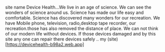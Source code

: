 site name Device Health...We live in an age of science. We can see the wonders of science around us. Science has made our life easy and comfortable. Science has discovered many wonders for our recreation. We have Mobile phone, television, radio,desktop tape recorder, our recreation.those  has also removed the distance of place. We can not think of our modern life without devices. If those devices damaged and by this site any one can repair there devices safely .. my (site)[https://devicehealth-b98a2.web.app]